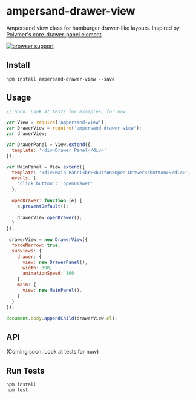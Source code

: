 # ampersand-drawer-view

Ampersand view class for hamburger drawer-like layouts. Inspired by [Polymer's core-drawer-panel element](https://www.polymer-project.org/docs/elements/core-elements.html#core-drawer-panel)

[![browser support](https://ci.testling.com/scottcorgan/ampersand-drawer-view.png)
](https://ci.testling.com/scottcorgan/ampersand-drawer-view)

## Install

```
npm install ampersand-drawer-view --save
```

## Usage

```js
// Soon. Look at tests for examples, for now.

var View = require('ampersand-view');
var DrawerView = require('ampersand-drawer-view');
var drawerView;

var DrawerPanel = View.extend({
  template: '<div>Drawer Panel</div>'  
});

var MainPanel = View.extend({
  template: '<div>Main Panel<br><button>Open Drawer</button></div>';
  events: {
    'click button': 'openDrawer'
  },
  
  openDrawer: function (e) {
    e.preventDefault();
    
    drawerView.openDrawer();
  }
});

 drawerView = new DrawerView({
  forceNarrow: true,
  subviews: {
    drawer: {
      view: new DrawerPanel(),
      width: 300,
      animationSpeed: 100
    },
    main: {
      view: new MainPanel(),
    }
  }
});

document.body.appendChild(drawerView.el);
```

## API

(Coming soon. Look at tests for now)

## Run Tests

```
npm install
npm test
```
